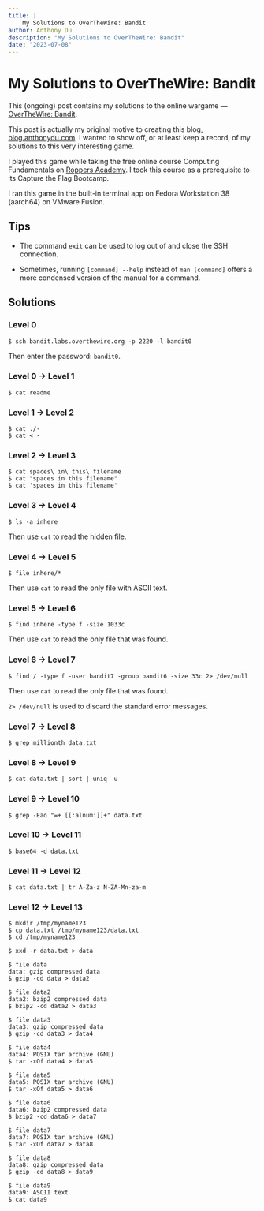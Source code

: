 ```yaml
---
title: |
    My Solutions to OverTheWire: Bandit
author: Anthony Du
description: "My Solutions to OverTheWire: Bandit"
date: "2023-07-08"
---
```


# My Solutions to OverTheWire: Bandit

This (ongoing) post contains my solutions to the online wargame &mdash; [OverTheWire: Bandit](https://overthewire.org/wargames/bandit/).

This post is actually my original motive to creating this blog, [blog.anthonydu.com](https://blog.anthonydu.com). I wanted to show off, or at least keep a record, of my solutions to this very interesting game. 

I played this game while taking the free online course Computing Fundamentals on [Roppers Academy](https://www.roppers.org). I took this course as a prerequisite to its Capture the Flag Bootcamp. 

I ran this game in the built-in terminal app on Fedora Workstation 38 (aarch64) on VMware Fusion. 

## Tips

- The command `exit` can be used to log out of and close the SSH connection. 

- Sometimes, running `[command] --help` instead of `man [command]` offers a more condensed version of the manual for a command. 

## Solutions 

### Level 0

```
$ ssh bandit.labs.overthewire.org -p 2220 -l bandit0
```

Then enter the password: `bandit0`. 

### Level 0 &rarr; Level 1

```
$ cat readme
```

### Level 1 &rarr; Level 2 

```
$ cat ./-
$ cat < -
```

### Level 2 &rarr; Level 3

```
$ cat spaces\ in\ this\ filename
$ cat "spaces in this filename"
$ cat 'spaces in this filename'
```

### Level 3 &rarr; Level 4

```
$ ls -a inhere
```

Then use `cat` to read the hidden file. 

### Level 4 &rarr; Level 5

```
$ file inhere/*
```

Then use `cat` to read the only file with ASCII text. 

### Level 5 &rarr; Level 6

```
$ find inhere -type f -size 1033c
```

Then use `cat` to read the only file that was found.

### Level 6 &rarr; Level 7

```
$ find / -type f -user bandit7 -group bandit6 -size 33c 2> /dev/null
```

Then use `cat` to read the only file that was found.

`2> /dev/null` is used to discard the standard error messages.

### Level 7 &rarr; Level 8

```
$ grep millionth data.txt
```

### Level 8 &rarr; Level 9

```
$ cat data.txt | sort | uniq -u
```

### Level 9 &rarr; Level 10

```
$ grep -Eao "=+ [[:alnum:]]+" data.txt
```

### Level 10 &rarr; Level 11

```
$ base64 -d data.txt
```

### Level 11 &rarr; Level 12

```
$ cat data.txt | tr A-Za-z N-ZA-Mn-za-m
```

### Level 12 &rarr; Level 13

```
$ mkdir /tmp/myname123
$ cp data.txt /tmp/myname123/data.txt
$ cd /tmp/myname123

$ xxd -r data.txt > data

$ file data
data: gzip compressed data
$ gzip -cd data > data2

$ file data2
data2: bzip2 compressed data
$ bzip2 -cd data2 > data3

$ file data3
data3: gzip compressed data
$ gzip -cd data3 > data4

$ file data4
data4: POSIX tar archive (GNU)
$ tar -xOf data4 > data5

$ file data5
data5: POSIX tar archive (GNU)
$ tar -xOf data5 > data6

$ file data6
data6: bzip2 compressed data
$ bzip2 -cd data6 > data7

$ file data7
data7: POSIX tar archive (GNU)
$ tar -xOf data7 > data8

$ file data8
data8: gzip compressed data
$ gzip -cd data8 > data9

$ file data9
data9: ASCII text
$ cat data9
```